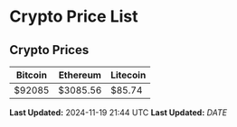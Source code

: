 # Crypto Price List

## Crypto Prices
| Bitcoin | Ethereum | Litecoin |
| ------- | -------- | -------- |
| $92085 | $3085.56 | $85.74 |
**Last Updated:** 2024-11-19 21:44 UTC
**Last Updated:** $DATE$
